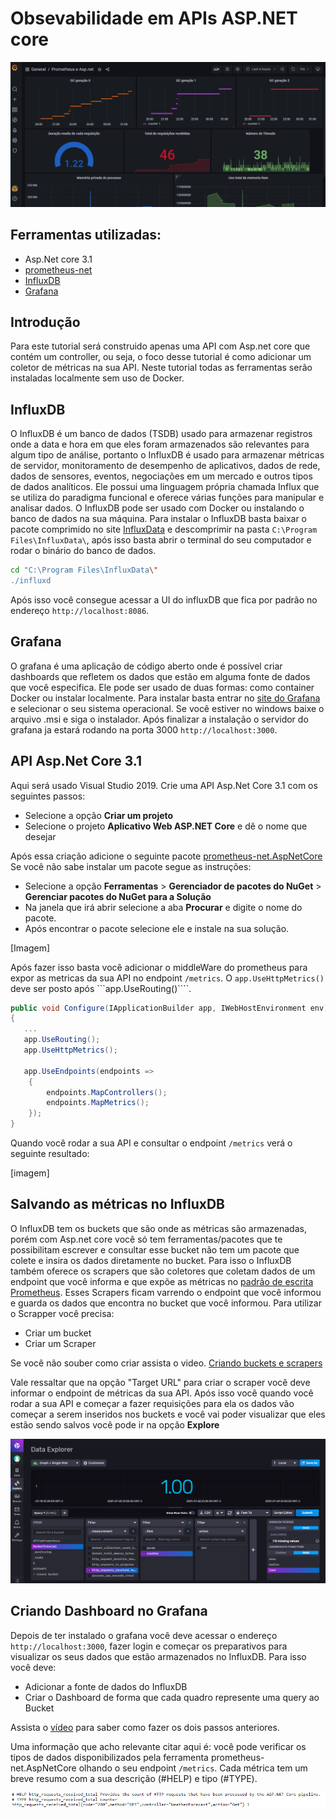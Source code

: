 # Obsevabilidade em APIs ASP.NET core
<img src="./docs/dashboard.jpeg"/>

## Ferramentas utilizadas:

- Asp.Net core 3.1
- [prometheus-net](https://github.com/prometheus-net/prometheus-net)
- [InfluxDB](https://docs.influxdata.com/influxdb/v2.0/)
- [Grafana](https://grafana.com/docs/grafana/latest/getting-started/getting-started/)

## Introdução
  Para este tutorial será construido apenas uma API com Asp.net core que contém um controller, ou seja, o foco desse tutorial é como adicionar um coletor de métricas na sua API. Neste tutorial todas as ferramentas serão instaladas localmente sem uso de Docker.
  
## InfluxDB
  O InfluxDB é um banco de dados (TSDB) usado para armazenar registros onde a data e hora em que eles foram armazenados são relevantes para algum tipo de análise, portanto o InfluxDB é usado para armazenar métricas de servidor, monitoramento de desempenho de aplicativos, dados de rede, dados de sensores, eventos, negociações em um mercado e outros tipos de dados analíticos. Ele possui uma linguagem própria chamada Influx que se utiliza do paradigma funcional e oferece várias funções para manipular e analisar dados.
  O InfluxDB pode ser usado com Docker ou instalando o banco de dados na sua máquina. Para instalar o InfluxDB basta baixar o pacote comprimido no site [InfluxData](https://docs.influxdata.com/influxdb/v2.0/install/?t=Windows#download-and-install-influxdb-v20) e descomprimir na pasta ```C:\Program Files\InfluxData\```, após isso basta abrir o terminal do seu computador e rodar o binário do banco de dados.
  
  ```bash
  cd "C:\Program Files\InfluxData\"
  ./influxd
  ```
  
  Após isso você consegue acessar a UI do influxDB que fica por padrão no endereço ```http://localhost:8086```.
  
  ## Grafana
  O grafana é uma aplicação de código aberto onde é possível criar dashboards que refletem os dados que estão em alguma fonte de dados que você especifica. Ele pode ser usado de duas formas: como container Docker ou instalar localmente. Para instalar basta entrar no [site do Grafana](https://grafana.com/grafana/download?platform=windows) e selecionar o seu sistema operacional. Se você estiver no windows baixe o arquivo .msi e siga o instalador. Após finalizar a instalação o servidor do grafana ja estará rodando na porta 3000 ```http://localhost:3000```.
  
  ## API Asp.Net Core 3.1
  Aqui será usado Visual Studio 2019. Crie uma API Asp.Net Core 3.1 com os seguintes passos:
  - Selecione a opção **Criar um projeto**
  - Selecione o projeto **Aplicativo Web ASP.NET Core** e dê o nome que desejar

  Após essa criação adicione o seguinte pacote [prometheus-net.AspNetCore](https://github.com/prometheus-net/prometheus-net)
  Se você não sabe instalar um pacote segue as instruções:
  - Selecione a opção **Ferramentas** > **Gerenciador de pacotes do NuGet** > **Gerenciar pacotes do NuGet para a Solução**
  - Na janela que irá abrir selecione a aba **Procurar** e digite o nome do pacote.
  - Após encontrar o pacote selecione ele e instale na sua solução.
  
  [Imagem]
  
  Após fazer isso basta você adicionar o middleWare do prometheus para expor as metricas da sua API no endpoint ```/metrics```. O ```app.UseHttpMetrics()``` deve ser posto após ```app.UseRouting()````.
  
  ```C#
  public void Configure(IApplicationBuilder app, IWebHostEnvironment env)
  {
     ...
     app.UseRouting();
     app.UseHttpMetrics();
     
     app.UseEndpoints(endpoints =>
      {
          endpoints.MapControllers();
          endpoints.MapMetrics();
      });
  }  
```
  
  Quando você rodar a sua API e consultar o endpoint ```/metrics``` verá o seguinte resultado:
  
  [imagem]
  
  ## Salvando as métricas no InfluxDB
  O InfluxDB tem os buckets que são onde as métricas são armazenadas, porém com Asp.net core você só tem ferramentas/pacotes que te possibilitam escrever e consultar esse bucket não tem um pacote que colete e insira os dados diretamente no bucket. Para isso o InfluxDB também oferece os scrapers que são coletores que coletam dados de um endpoint que você informa e que expõe as métricas no [padrão de escrita Prometheus](https://prometheus.io/docs/instrumenting/exposition_formats/). Esses Scrapers ficam varrendo o endpoint que você informou e guarda os dados que encontra no bucket que você informou.
  Para utilizar o Scrapper você precisa:
- Criar um bucket
- Criar um Scraper

Se você não souber como criar assista o video.
  [Criando buckets e scrapers](https://www.loom.com/share/c2c452df29414344b67c7ad470ebdabc)

Vale ressaltar que na opção "Target URL" para criar o scraper você deve informar o endpoint de métricas da sua API.
Após isso você quando você rodar a sua API e começar a fazer requisições para ela os dados vão começar a serem inseridos nos buckets e você vai poder visualizar que eles estão sendo salvos você pode ir na opção **Explore**

<img src="./docs/explore-influx.PNG"/>

## Criando Dashboard no Grafana
Depois de ter instalado o grafana você deve acessar o endereço ```http://localhost:3000```, fazer login e começar os preparativos para visualizar os seus dados que estão armazenados no InfluxDB. Para isso você deve:

- Adicionar a fonte de dados do InfluxDB
- Criar o Dashboard de forma que cada quadro represente uma query ao Bucket

Assista o [vídeo](https://www.loom.com/share/ecfab9b189d24a79a2fb48fb3faf78d9) para saber como fazer os dois passos anteriores.

Uma informação que acho relevante citar aqui é: você pode verificar os tipos de dados disponibilizados pela ferramenta prometheus-net.AspNetCore olhando o seu endpoint ```/metrics```. Cada métrica tem um breve resumo com a sua descrição (#HELP) e tipo (#TYPE).


  ![exemplo de métricas](./docs/exemplo-metrics.PNG)
  

